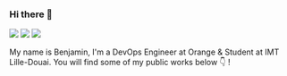 ### Hi there 👋

[![](https://img.shields.io/badge/follow-benjaminBoboul-1da1f2?style=plastic&logo=twitter&labelColor=282d33)](https://twitter.com/benjaminBoboul)
[![](https://img.shields.io/badge/follow-benjaminBoboul-fc6d26?style=plastic&logo=gitlab&labelColor=282d33)](https://gitlab.com/benjaminBoboul)
[![](https://img.shields.io/badge/follow-benjaminBoboul-0077b5?style=plastic&logo=linkedin&labelColor=282d33)](https://www.linkedin.com/in/benjaminboboul/)

My name is Benjamin, I'm a DevOps Engineer at Orange & Student at IMT Lille-Douai.
You will find some of my public works below :point_down: !

<!--
**benjaminBoboul/benjaminBoboul** is a ✨ _special_ ✨ repository because its `README.md` (this file) appears on your GitHub profile.

Here are some ideas to get you started:

- 🔭 I’m currently working on ...
- 🌱 I’m currently learning ...
- 👯 I’m looking to collaborate on ...
- 🤔 I’m looking for help with ...
- 💬 Ask me about ...
- 📫 How to reach me: ...
- 😄 Pronouns: ...
- ⚡ Fun fact: ...
-->
